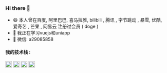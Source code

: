 ### Hi there 👋

<!--
**jesonlam8848/jesonlam8848** is a ✨ _special_ ✨ repository because its `README.md` (this file) appears on your GitHub profile.

Here are some ideas to get you started:
- 🔭 I’m currently working on ...
- 👯 I’m looking to collaborate on ...
- 🤔 I’m looking for help with ...
- 📫 How to reach me: ...
- ⚡ Fun fact: ...
-->
- 😄 本人曾在百度, 阿里巴巴, 喜马拉雅, bilibili , 腾讯 , 字节跳动 , 暴雪, 优酷, 爱奇艺 , 芒果 , 网易云 注册过会员 ( doge )
- 🌱 我正在学习vuejs和uniapp
- 💬 微信: a29085858

#### 我的技术栈 :
<p>
<img align="" style="height:20" src="https://img.shields.io/badge/HTML-10%25-red" />
<img align="" height="20" src="https://img.shields.io/badge/CSS-20%25-blueviolet" />
<img align="" height="20" src="https://img.shields.io/badge/JavaScript-35%25-yellow" />
<img align="" height="20" src="https://img.shields.io/badge/Vue-35%25-brightgreen" />
</p>
